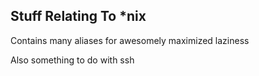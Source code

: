 ## Stuff Relating To *nix

Contains many aliases for awesomely maximized laziness

Also something to do with ssh
